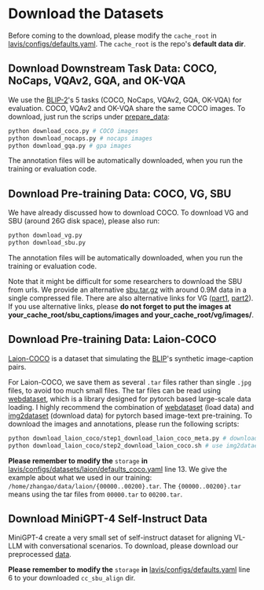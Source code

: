 # Download the Datasets
Before coming to the download, please modify the `cache_root` in [lavis/configs/defaults.yaml](../lavis/configs/default.yaml#10).
The `cache_root` is the repo's **default data dir**.

## Download Downstream Task Data: COCO, NoCaps, VQAv2, GQA, and OK-VQA
We use the [BLIP-2](https://github.com/salesforce/LAVIS)'s 5 tasks (COCO, NoCaps, VQAv2, GQA, OK-VQA) for evaluation.
COCO, VQAv2 and OK-VQA share the same COCO images.
To download, just run the scrips under [prepare_data](./):
```bash
python download_coco.py # COCO images
python download_nocaps.py # nocaps images
python download_gqa.py # gpa images
```
The annotation files will be automatically downloaded, when you run the training or evaluation code.

## Download Pre-training Data: COCO, VG, SBU
We have already discussed how to download COCO.
To download VG and SBU (around 26G disk space), please also run:
```bash
python download_vg.py
python download_sbu.py
```
The annotation files will be automatically downloaded, when you run the training or evaluation code.


Note that it might be difficult for some researchers to download the SBU from urls.
We provide an alternative [sbu.tar.gz](https://thunlp.oss-cn-qingdao.aliyuncs.com/sbu.tar.gz) with around 0.9M data in a single compressed file.
There are also alternative links for VG ([part1](https://thunlp.oss-cn-qingdao.aliyuncs.com/images.zip), [part2](https://thunlp.oss-cn-qingdao.aliyuncs.com/images2.zip
)).
If you use alternative links, please **do not forget to put the images at your_cache_root/sbu_captions/images and your_cache_root/vg/images/**.

## Download Pre-training Data: Laion-COCO
[Laion-COCO](https://laion.ai/blog/laion-coco/) is a dataset that simulating the [BLIP](https://arxiv.org/pdf/2201.12086.pdf)'s synthetic image-caption pairs.


For Laion-COCO, we save them as several `.tar` files rather than single `.jpg` files, to avoid too much small files.
The tar files can be read using [webdataset](https://github.com/webdataset/webdataset), which is a library designed for pytorch based large-scale data loading.
I highly recommend the combination of [webdataset](https://github.com/webdataset/webdataset) (load data) and [img2dataset](https://github.com/rom1504/img2dataset) (download data) for pytorch based image-text pre-training.
To download the images and annotations, please run the following scripts:
```bash
python download_laion_coco/step1_download_laion_coco_meta.py # download the meta info of the images
python download_laion_coco/step2_download_laion_coco.sh # use img2dataest to download images and annotations into .tar based on the meta infos
```

**Please remember to modify the** `storage` **in** [lavis/configs/datasets/laion/defaults_coco.yaml](../lavis/configs/datasets/laion/defaults_coco.yaml) line 13.
We give the example about what we used in our training: `/home/zhangao/data/laion/{00000..00200}.tar`.
The `{00000..00200}.tar` means using the tar files from `00000.tar` to `00200.tar`.  


## Download MiniGPT-4 Self-Instruct Data
MiniGPT-4 create a very small set of self-instruct dataset for aligning VL-LLM with conversational scenarios.
To download, please download our preprocessed [data](https://drive.google.com/file/d/1cILZFqjvbfBEImIL2tMn1Ld8MJDAWF21/view?usp=share_link).

**Please remember to modify the** `storage` **in** [lavis/configs/defaults.yaml](../lavis/configs/datasets/minigpt4/align.yaml) line 6 to your downloaded `cc_sbu_align` dir.



